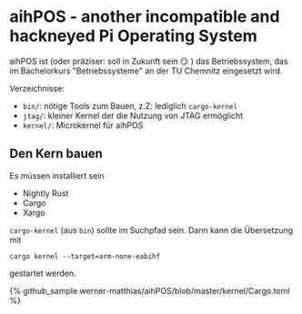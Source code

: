 # aihPOS - another incompatible and hackneyed Pi Operating System

aihPOS ist (oder präziser: soll in Zukunft sein :smirk: ) das Betriebssystem, das im Bachelorkurs "Betriebssysteme" an der TU Chemnitz eingesetzt wird.

Verzeichnisse:
- `bin/`: nötige Tools zum Bauen, z.Z: lediglich `cargo-kernel` 
- `jtag/`: kleiner Kernel der die Nutzung von JTAG ermöglicht
- `kernel/`: Microkernel für aihPOS

## Den Kern bauen ##

Es müssen installiert sein 
- Nightly Rust
- Cargo
- Xargo

`cargo-kernel` (aus `bin`) sollte im Suchpfad sein. Dann kann die Übersetzung mit
```
cargo kernel --target=arm-none-eabihf 
```
gestartet werden.

{% github_sample werner-matthias/aihPOS/blob/master/kernel/Cargo.toml %}
